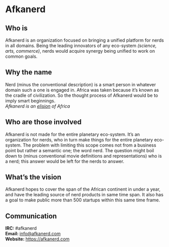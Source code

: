 # Afkanerd

## Who is
Afkanerd is an organization focused on bringing a unified platform for nerds in all domains. Being the leading innovators of any eco-system <i>(science, arts, commerce)</i>, nerds would acquire synergy being unified to work on common goals. 

## Why the name
Nerd (minus the conventional description) is a smart person in whatever domain such a one is engaged in. 
Africa was taken because it’s known as the cradle of civilization. So the thought process of Afkanerd would be to imply smart beginnings. <br>
<i>Afkanerd is an <a href="http://www.thefreedictionary.com/elision">elision</a> of Africa</i>

## Who are those involved
Afkanerd is not made for the entire planetary eco-system. It’s an organization for nerds, who in turn make things for the entire planetary eco-system. The problem with limiting this scope comes not from a business point but rather a semantic one; the word nerd. The question might boil down to (minus conventional movie definitions and representations) who is a nerd; this answer would be left for the nerds to answer.

## What’s the vision
Afkanerd hopes to cover the span of the African continent in under a year, and have the leading source of nerd products in same time span. It also has a goal to make public more than 500 startups within this same time frame.

## Communication
<b>IRC: </b> #afkanerd <br>
<b>Email: </b> info@afkanerd.com<br>
<b>Website: </b> https://afkanerd.com
